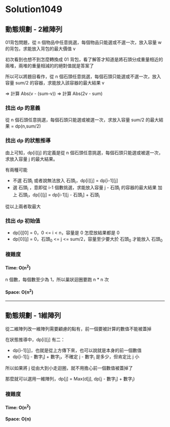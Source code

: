 # Solution1049

## 動態規劃 - 2維陣列

01背包問題，從 n 個物品中任意挑選，每個物品只能選或不選一次，放入容量 w 的背包，求能放入背包的最大價值 v

初次看到也想不到怎麼轉換成 01 背包，看了解答才知道是將石頭分成重量相近的兩堆，兩堆的重量相減的的絕對值就是答案了

所以可以將題目看作，從 n 個石頭任意挑選，每個石頭只能選或不選一次，放入容量 sum/2 的容器，求能放入該容器的最大結果 v 

=> 計算 Abs(v - (sum-v)) => 計算 Abs(2v - sum)

### 找出 dp 的意義
從 n 個石頭任意挑選，每個石頭只能選或被選一次，求放入容量 sum/2 的最大結果 = dp(n,sum/2)

### 找出 dp 的狀態推導
由上可知，dp[i][j] 的定義是從 n 個石頭任意挑選，每個石頭只能選或被選一次，求放入容量 j 的最大結果。

有兩種可能
- 不選 石頭<sub>i</sub> 或者說無法放入 石頭<sub>i</sub>，dp[i][j] = dp[i-1][j]
- 選 石頭<sub>i</sub> ，意即從 i-1 個數挑選，求能放入容量 j - 石頭<sub>i</sub> 的容器的最大結果 加上 石頭<sub>i</sub>，dp[i][j] = dp[i-1][j - 石頭<sub>i</sub>] + 石頭<sub>i</sub>

從以上兩者取最大

### 找出 dp 初始值
- dp[i][0] = 0，0 <= i < n，容量是 0 怎麼放結果都是 0
- dp[0][j] = 0，石頭<sub>0</sub> <= j <= sum/2，容量至少要大於 石頭<sub>0</sub> 才能放入 石頭<sub>0</sub>

### 複雜度

#### Time: O(n<sup>2</sup>)

n 個數，每個數至少為 1，所以巢狀迴圈要跑 n * n 次

#### Space: O(n<sup>2</sup>)

---

## 動態規劃 - 1維陣列

從二維陣列改一維陣列需要顧慮的點有，前一個要被計算的數值不能被蓋掉

在狀態推導中，dp[i][j] 有二：
- dp[i-1][j]，也就是從上方傳下來，也可以說就是本身的前一個數值
- dp[i-1][j - 數字<sub>i</sub>] + 數字<sub>i</sub>，不確定 j - 數字<sub>i</sub> 是多少，但肯定比 j 小

所以如果將 j 從由大到小走迴圈，就不用擔心前一個數值被蓋掉了

那麼就可以選用一維陣列，dp[j] = Max(d[j], dp[j - 數字<sub>i</sub>] + 數字<sub>i</sub>)

### 複雜度

#### Time: O(n<sup>2</sup>)

#### Space: O(n)
